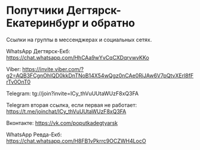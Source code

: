 # Попутчики Дегтярск-Екатеринбург и обратно

Ссылки на группы в мессенджерах и социальных сетях.

WhatsApp Дегтярск-Екб: https://chat.whatsapp.com/HhCAa9wYvCqCXDqrvwvKKo

Viber: https://invite.viber.com/?g2=AQB3FCgnOhIQD0kkDnTNoB14X54wQgz0nCAe0RiJAw6V7pQtvXErl8fFrTv0OnT0

Telegram: tg://join?invite=ICy_thVuUUtaWUzF8xQ3FA

Telegram вторая ссылка, если первая не работает: https://t.me/joinchat/ICy_thVuUUtaWUzF8xQ3FA

Вконтакте: https://vk.com/poputkadegtyarsk

WhatsApp Ревда-Екб: https://chat.whatsapp.com/H8FB1vPkrrc9OCZWH4LocO

